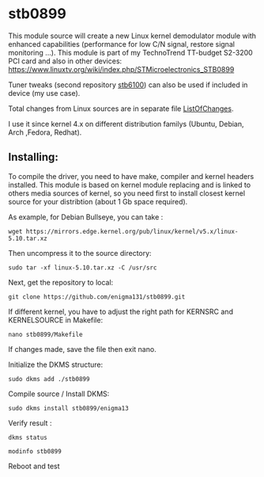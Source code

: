 # stb0899

This module source will create a new Linux kernel demodulator module with enhanced capabilities (performance for low C/N signal, restore signal monitoring ...). This module is part of my TechnoTrend TT-budget S2-3200 PCI card and also in other devices: https://www.linuxtv.org/wiki/index.php/STMicroelectronics_STB0899

Tuner tweaks (second repository [stb6100](https://github.com/enigma131/stb6100)) can also be used if included in device (my use case).

Total changes from Linux sources are in separate file [ListOfChanges](ListOfChanges). 

I use it since kernel 4.x on different distribution familys (Ubuntu, Debian, Arch ,Fedora, Redhat).

## Installing:

To compile the driver, you need to have make, compiler and kernel headers installed. This module is based on kernel module replacing and is linked to others media sources of kernel, so you need first to install closest kernel source for your distribtion (about 1 Gb space required).

As example, for Debian Bullseye, you can take : 

    wget https://mirrors.edge.kernel.org/pub/linux/kernel/v5.x/linux-5.10.tar.xz

Then uncompress it to the source directory:

    sudo tar -xf linux-5.10.tar.xz -C /usr/src

Next, get the repository to local:

    git clone https://github.com/enigma131/stb0899.git

If different kernel, you have to adjust the right path for KERNSRC and KERNELSOURCE in Makefile:

    nano stb0899/Makefile 

If changes made, save the file then exit nano.

Initialize the DKMS structure:

    sudo dkms add ./stb0899

Compile source / Install DKMS:

    sudo dkms install stb0899/enigma13

Verify result :

    dkms status

    modinfo stb0899

Reboot and test
